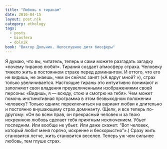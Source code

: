 ```yaml
---
title: "Любовь к тиранам"
date: 2016-04-15
layout: post.njk
category: ethology
tags:
  - posts
  - biosfera
  - dolnik
book: "Виктор Дольник. Непослушное дитя биосферы"
---
```


Я думаю, что вы, читатель, теперь и сами можете разгадать загадку «почему тиранов любят». Тирания создает атмосферу страха. Человеку тяжело жить в постоянном страхе перед доминантом. И оттого, что его не видишь, не знаешь, чем он сейчас занят («А вдруг мной? »), страх только увеличивается. Настоящие тираны это интуитивно понимают и заполняют свои владения преувеличенными изображениями своей персоны: «Видишь, я — всюду, стою и смотрю на тебя». Чем может помочь инстинктивная программа в этом безвыходном положении человеку? Только одним: переключиться на вариант любви к длительно и постоянно внушающему страх доминанту. (Щелк, и все теперь по-другому: «Он во всем прав, он прекрасный человек и за твою искреннюю любовь сделает тебя приятным исключением. Убьет последним. Или вообще не убьет. Или даже скажет: “Вот человек, который любит меня горячо, искренне и бескорыстно”».) Сразу жить становится легче, жить становится веселее. Теперь уж чем сильнее любовь, тем глуше страх.
